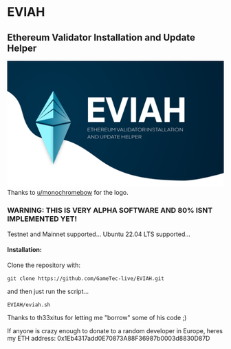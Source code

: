 # EVIAH
## Ethereum Validator Installation and Update Helper
![image info](./logo.png)
Thanks to [u/monochromebow](https://www.reddit.com/user/monochromebow) for the logo.
### WARNING: THIS IS VERY ALPHA SOFTWARE AND 80% ISNT IMPLEMENTED YET!
Testnet and Mainnet supported...
Ubuntu 22.04 LTS supported...
#### Installation:
Clone the repository with:
```shell
git clone https://github.com/GameTec-live/EVIAH.git
```
and then just run the script...
```shell
EVIAH/eviah.sh
```


Thanks to th33xitus for letting me "borrow" some of his code ;)

If anyone is crazy enough to donate to a random developer in Europe, heres my ETH address: 0x1Eb4317add0E70873A88F36987b0003d8830D87D
